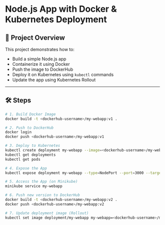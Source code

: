 # Node.js App with Docker & Kubernetes Deployment

## 🚀 Project Overview
This project demonstrates how to:
- Build a simple Node.js app
- Containerize it using Docker
- Push the image to DockerHub
- Deploy it on Kubernetes using `kubectl` commands
- Update the app using Kubernetes Rollout

---

## 🛠 Steps

```bash
# 1. Build Docker Image
docker build -t <dockerhub-username>/my-webapp:v1 .

# 2. Push to DockerHub
docker login
docker push <dockerhub-username>/my-webapp:v1

# 3. Deploy to Kubernetes
kubectl create deployment my-webapp --image=<dockerhub-username>/my-webapp:v1
kubectl get deployments
kubectl get pods

# 4. Expose the App
kubectl expose deployment my-webapp --type=NodePort --port=3000 --target-port=3000

# 5. Access the App (on Minikube)
minikube service my-webapp

# 6. Push new version to DockerHub
docker build -t <dockerhub-username>/my-webapp:v2 .
docker push <dockerhub-username>/my-webapp:v2

# 7. Update deployment image (Rollout)
kubectl set image deployment/my-webapp my-webapp=<dockerhub-username>/my-webapp:v2
